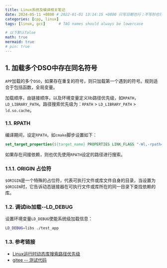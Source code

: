 ```yaml
---
title: Linux系统及编译相关笔记
date: 2024-05-11 +0800 # 2022-01-01 13:14:15 +0800 只写日期也行；不写秒也行；这样也行 2022-03-09T00:55:42+08:00
categories: [cpp, linux]
tags: [linux, gcc]      # TAG names should always be lowercase

# 以下默认false
math: true
mermaid: true
# pin: true
---
```


## 1. 加载多个DSO中存在同名符号 ##

`APP`加载的多个`DSO`，如果存在重复的符号，则只加载第一个遇到的符号。规则适合于包括函数，全局变量。

加载顺序，由链接顺序，以及环境变量定义lib路径优先级，如`RPATH`，`LD_LIBRARY_PATH`。路径搜索优先级为：`RPATH` > `LD_LIBRARY_PATH` > `ld.so.cache`。

### 1.1. RPATH ###

编译期间，设定`RPATH`，如`cmake`脚步设置如下：

```cmake
set_target_properties(${target_name} PROPERTIES LINK_FLAGS "-Wl,-rpath='$ORIGIN' ")
```

如果存在间接依赖，则也优先使用`RPATH`设定的路径进行搜索。

### 1.1.1. ORIGIN 占位符 ###

`$ORIGIN`是一个特殊的占位符，代表可执行文件或库文件自身的目录，当设置为`$ORIGIN`时，它告诉动态链接器在可执行文件或库所在的同一目录下查找依赖的库。

### 1.2. 调试lib加载--LD_DEBUG ###

设置环境变量`LD_DEBUG`使能系统级加载信息：

```bash
LD_DEBUG=libs ./test_app
```

### 1.3. 参考链接 ###

* [Linux运行时动态库搜索路径优先级](https://www.cnblogs.com/ForestCherry/p/18497797)
* [gitee -- 测试代码](https://gitee.com/misc_projects/dup_symbol_test)
